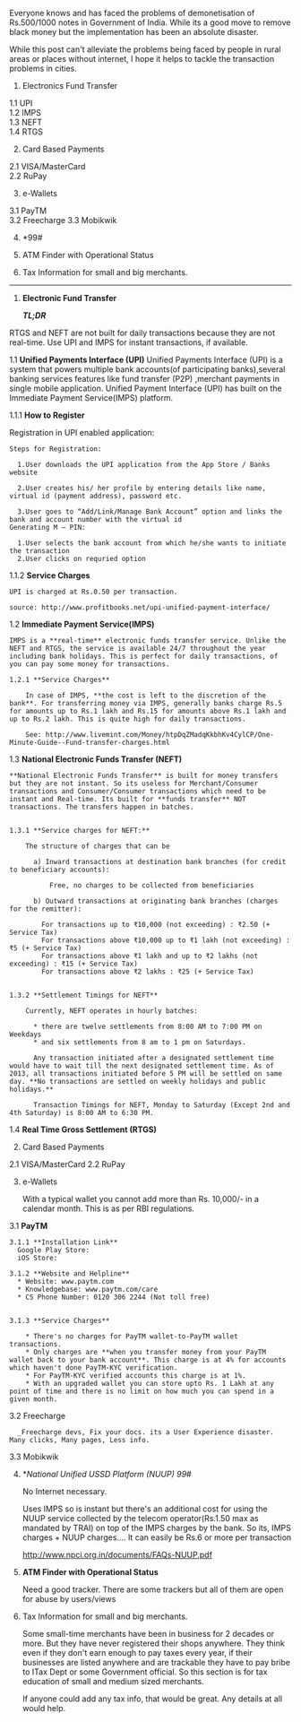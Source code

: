 Everyone knows and has faced the problems of demonetisation of Rs.500/1000 notes in Government of India. While its a good move to remove black money but the implementation has been an absolute disaster.


While this post can't alleviate the problems being faced by people in rural areas or places without internet, I hope it helps to tackle the transaction problems in cities. 


1. Electronics Fund Transfer

  1.1 UPI   
  1.2 IMPS  
  1.3 NEFT  
  1.4 RTGS  

2. Card Based Payments

  2.1 VISA/MasterCard  
  2.2 RuPay

3. e-Wallets  

  3.1 PayTM   
  3.2 Freecharge 
  3.3 Mobikwik

4. *99#

5. ATM Finder with Operational Status

6. Tax Information for small and big merchants.


------------------


1. **Electronic Fund Transfer**


   ***TL;DR***

  RTGS and NEFT are not built for daily transactions because they are not real-time. Use UPI and IMPS for instant transactions, if available. 


 1.1 **Unified Payments Interface (UPI)**
    Unified Payments Interface (UPI) is a system that powers multiple bank accounts(of participating banks),several banking services features like fund transfer (P2P) ,merchant payments in single mobile application.
    Unified Payment Interface (UPI) has built on the Immediate Payment Service(IMPS) platform.

  1.1.1 **How to Register**

   Registration in UPI enabled application:

    Steps for Registration:

      1.User downloads the UPI application from the App Store / Banks website
   
      2.User creates his/ her profile by entering details like name, virtual id (payment address), password etc.
   
      3.User goes to “Add/Link/Manage Bank Account” option and links the bank and account number with the virtual id
    Generating M – PIN:

      1.User selects the bank account from which he/she wants to initiate the transaction
      2.User clicks on requried option

  1.1.2 **Service Charges**
    
    UPI is charged at Rs.0.50 per transaction. 

    source: http://www.profitbooks.net/upi-unified-payment-interface/

 1.2 **Immediate Payment Service(IMPS)**

    IMPS is a **real-time** electronic funds transfer service. Unlike the NEFT and RTGS, the service is available 24/7 throughout the year including bank holidays. This is perfect for daily transactions, of you can pay some money for transactions.

    1.2.1 **Service Charges**

        In case of IMPS, **the cost is left to the discretion of the bank**. For transferring money via IMPS, generally banks charge Rs.5 for amounts up to Rs.1 lakh and Rs.15 for amounts above Rs.1 lakh and up to Rs.2 lakh. This is quite high for daily transactions.

        See: http://www.livemint.com/Money/htpDqZMadqKkbhKv4CylCP/One-Minute-Guide--Fund-transfer-charges.html


 1.3 **National Electronic Funds Transfer (NEFT)**

    **National Electronic Funds Transfer** is built for money transfers but they are not instant. So its useless for Merchant/Consumer transactions and Consumer/Consumer transactions which need to be instant and Real-time. Its built for **funds transfer** NOT transactions. The transfers happen in batches.


    1.3.1 **Service charges for NEFT:**

        The structure of charges that can be

          a) Inward transactions at destination bank branches (for credit to beneficiary accounts):  

              Free, no charges to be collected from beneficiaries  

          b) Outward transactions at originating bank branches (charges for the remitter):   

            For transactions up to ₹10,000 (not exceeding) : ₹2.50 (+ Service Tax)  
            For transactions above ₹10,000 up to ₹1 lakh (not exceeding) : ₹5 (+ Service Tax)  
            For transactions above ₹1 lakh and up to ₹2 lakhs (not exceeding) : ₹15 (+ Service Tax)  
            For transactions above ₹2 lakhs : ₹25 (+ Service Tax)  


    1.3.2 **Settlement Timings for NEFT**

        Currently, NEFT operates in hourly batches:

          * there are twelve settlements from 8:00 AM to 7:00 PM on Weekdays  
          * and six settlements from 8 am to 1 pm on Saturdays.

          Any transaction initiated after a designated settlement time would have to wait till the next designated settlement time. As of 2013, all transactions initiated before 5 PM will be settled on same day. **No transactions are settled on weekly holidays and public holidays.**

          Transaction Timings for NEFT, Monday to Saturday (Except 2nd and 4th Saturday) is 8:00 AM to 6:30 PM.


 1.4 **Real Time Gross Settlement (RTGS)**


2. Card Based Payments

  2.1 VISA/MasterCard
  2.2 RuPay

3. e-Wallets  

      With a typical wallet you cannot add more than Rs. 10,000/- in a calendar month. This is as per RBI regulations. 


  3.1 **PayTM**

    3.1.1 **Installation Link**  
      Google Play Store: 
      iOS Store:

    3.1.2 **Website and Helpline**
      * Website: www.paytm.com
      * Knowledgebase: www.paytm.com/care
      * CS Phone Number: 0120 306 2244 (Not toll free)


    3.1.3 **Service Charges**

        * There's no charges for PayTM wallet-to-PayTM wallet transactions. 
        * Only charges are **when you transfer money from your PayTM wallet back to your bank account**. This charge is at 4% for accounts which haven't done PayTM-KYC verification. 
        * For PayTM-KYC verified accounts this charge is at 1%.    
        * With an upgraded wallet you can store upto Rs. 1 Lakh at any point of time and there is no limit on how much you can spend in a given month.

  3.2 Freecharge  

      _Freecharge devs, Fix your docs. its a User Experience disaster. Many clicks, Many pages, Less info.

  3.3 Mobikwik

4. **National Unified USSD Platform (NUUP) *99#**

      No Internet necessary. 

      Uses IMPS so is instant but there's an additional cost for using the NUUP service collected by the telecom operator(Rs.1.50 max as mandated by TRAI) on top of the IMPS charges by the bank. So its, IMPS charges + NUUP charges.... It can easily be Rs.6 or more per transaction 

      http://www.npci.org.in/documents/FAQs-NUUP.pdf

5. **ATM Finder with Operational Status**

      Need a good tracker. There are some trackers but all of them are open for abuse by users/views

6. Tax Information for small and big merchants.

      Some small-time merchants have been in business for 2 decades or more. But they have never registered their shops anywhere. They think even if they don't earn enough to pay taxes every year, if their businesses are listed anywhere and are trackable they have to pay bribe to ITax Dept or some Government official. So this section is for tax education of small and medium sized merchants. 

      If anyone could add any tax info, that would be great. Any details at all would help.